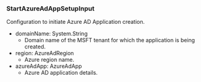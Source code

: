 ### StartAzureAdAppSetupInput
Configuration to initiate Azure AD Application creation.

- domainName: System.String
  - Domain name of the MSFT tenant for which the application is being created.
- region: AzureAdRegion
  - Azure region name.
- azureAdApp: AzureAdApp
  - Azure AD application details.
